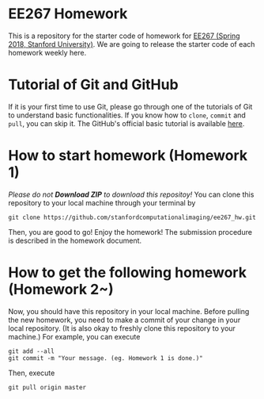 # EE267 Homework
This is a repository for the starter code of homework for [EE267 (Spring 2018, Stanford University)](https://stanford.edu/class/ee267/). We are going to release the starter code of each homework weekly here.

# Tutorial of Git and GitHub
If it is your first time to use Git, please go through one of the tutorials of Git to understand basic functionalities. If you know how to `clone`, `commit` and `pull`, you can skip it. The GitHub's official basic tutorial is available [here](https://guides.github.com/activities/hello-world/).

# How to start homework (Homework 1)
*Please do not **Download ZIP** to download this repositoy!*
You can clone this repository to your local machine through your terminal by
```shell
git clone https://github.com/stanfordcomputationalimaging/ee267_hw.git
```
Then, you are good to go! Enjoy the homework! The submission procedure is described in the homework document.

# How to get the following homework (Homework 2~)
Now, you should have this repository in your local machine. Before pulling the new homework, you need to make a commit of your change in your local repository. (It is also okay to freshly clone this repository to your machine.)
For example, you can execute
```shell
git add --all
git commit -m "Your message. (eg. Homework 1 is done.)"
```
Then, execute
```shell
git pull origin master
```
